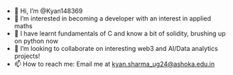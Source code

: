 - 👋 Hi, I’m @Kyan148369
- 👀 I’m interested in becoming a developer with an interest in applied maths
- 🌱 I have learnt fundamentals of C and know a bit of solidity, brushing up on python now
- 💞️ I’m looking to collaborate on interesting web3 and AI/Data analytics projects!
- 📫 How to reach me: Email me at kyan.sharma_ug24@ashoka.edu.in

<!---
Kyan148369/Kyan148369 is a ✨ special ✨ repository because its `README.md` (this file) appears on your GitHub profile.
You can click the Preview link to take a look at your changes.
--->
